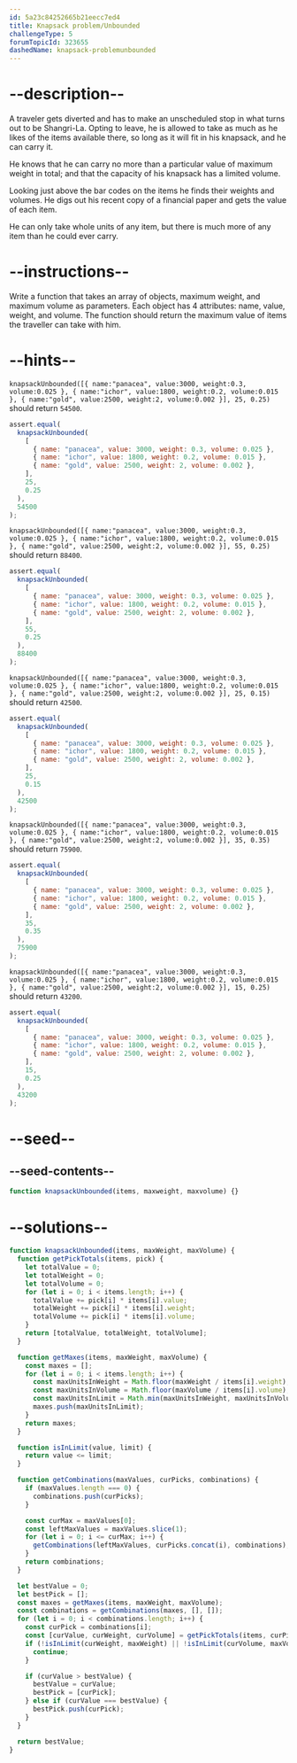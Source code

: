 ```yaml
---
id: 5a23c84252665b21eecc7ed4
title: Knapsack problem/Unbounded
challengeType: 5
forumTopicId: 323655
dashedName: knapsack-problemunbounded
---
```


# --description--

A traveler gets diverted and has to make an unscheduled stop in what turns out to be Shangri-La. Opting to leave, he is allowed to take as much as he likes of the items available there, so long as it will fit in his knapsack, and he can carry it.

He knows that he can carry no more than a particular value of maximum weight in total; and that the capacity of his knapsack has a limited volume.

Looking just above the bar codes on the items he finds their weights and volumes. He digs out his recent copy of a financial paper and gets the value of each item.

He can only take whole units of any item, but there is much more of any item than he could ever carry.

# --instructions--

Write a function that takes an array of objects, maximum weight, and maximum volume as parameters. Each object has 4 attributes: name, value, weight, and volume. The function should return the maximum value of items the traveller can take with him.

# --hints--

`knapsackUnbounded([{ name:"panacea", value:3000, weight:0.3, volume:0.025 }, { name:"ichor", value:1800, weight:0.2, volume:0.015 }, { name:"gold", value:2500, weight:2, volume:0.002 }], 25, 0.25)` should return `54500`.

```js
assert.equal(
  knapsackUnbounded(
    [
      { name: "panacea", value: 3000, weight: 0.3, volume: 0.025 },
      { name: "ichor", value: 1800, weight: 0.2, volume: 0.015 },
      { name: "gold", value: 2500, weight: 2, volume: 0.002 },
    ],
    25,
    0.25
  ),
  54500
);
```

`knapsackUnbounded([{ name:"panacea", value:3000, weight:0.3, volume:0.025 }, { name:"ichor", value:1800, weight:0.2, volume:0.015 }, { name:"gold", value:2500, weight:2, volume:0.002 }], 55, 0.25)` should return `88400`.

```js
assert.equal(
  knapsackUnbounded(
    [
      { name: "panacea", value: 3000, weight: 0.3, volume: 0.025 },
      { name: "ichor", value: 1800, weight: 0.2, volume: 0.015 },
      { name: "gold", value: 2500, weight: 2, volume: 0.002 },
    ],
    55,
    0.25
  ),
  88400
);
```

`knapsackUnbounded([{ name:"panacea", value:3000, weight:0.3, volume:0.025 }, { name:"ichor", value:1800, weight:0.2, volume:0.015 }, { name:"gold", value:2500, weight:2, volume:0.002 }], 25, 0.15)` should return `42500`.

```js
assert.equal(
  knapsackUnbounded(
    [
      { name: "panacea", value: 3000, weight: 0.3, volume: 0.025 },
      { name: "ichor", value: 1800, weight: 0.2, volume: 0.015 },
      { name: "gold", value: 2500, weight: 2, volume: 0.002 },
    ],
    25,
    0.15
  ),
  42500
);
```

`knapsackUnbounded([{ name:"panacea", value:3000, weight:0.3, volume:0.025 }, { name:"ichor", value:1800, weight:0.2, volume:0.015 }, { name:"gold", value:2500, weight:2, volume:0.002 }], 35, 0.35)` should return `75900`.

```js
assert.equal(
  knapsackUnbounded(
    [
      { name: "panacea", value: 3000, weight: 0.3, volume: 0.025 },
      { name: "ichor", value: 1800, weight: 0.2, volume: 0.015 },
      { name: "gold", value: 2500, weight: 2, volume: 0.002 },
    ],
    35,
    0.35
  ),
  75900
);
```

`knapsackUnbounded([{ name:"panacea", value:3000, weight:0.3, volume:0.025 }, { name:"ichor", value:1800, weight:0.2, volume:0.015 }, { name:"gold", value:2500, weight:2, volume:0.002 }], 15, 0.25)` should return `43200`.

```js
assert.equal(
  knapsackUnbounded(
    [
      { name: "panacea", value: 3000, weight: 0.3, volume: 0.025 },
      { name: "ichor", value: 1800, weight: 0.2, volume: 0.015 },
      { name: "gold", value: 2500, weight: 2, volume: 0.002 },
    ],
    15,
    0.25
  ),
  43200
);
```

# --seed--

## --seed-contents--

```js
function knapsackUnbounded(items, maxweight, maxvolume) {}
```

# --solutions--

```js
function knapsackUnbounded(items, maxWeight, maxVolume) {
  function getPickTotals(items, pick) {
    let totalValue = 0;
    let totalWeight = 0;
    let totalVolume = 0;
    for (let i = 0; i < items.length; i++) {
      totalValue += pick[i] * items[i].value;
      totalWeight += pick[i] * items[i].weight;
      totalVolume += pick[i] * items[i].volume;
    }
    return [totalValue, totalWeight, totalVolume];
  }

  function getMaxes(items, maxWeight, maxVolume) {
    const maxes = [];
    for (let i = 0; i < items.length; i++) {
      const maxUnitsInWeight = Math.floor(maxWeight / items[i].weight);
      const maxUnitsInVolume = Math.floor(maxVolume / items[i].volume);
      const maxUnitsInLimit = Math.min(maxUnitsInWeight, maxUnitsInVolume);
      maxes.push(maxUnitsInLimit);
    }
    return maxes;
  }

  function isInLimit(value, limit) {
    return value <= limit;
  }

  function getCombinations(maxValues, curPicks, combinations) {
    if (maxValues.length === 0) {
      combinations.push(curPicks);
    }

    const curMax = maxValues[0];
    const leftMaxValues = maxValues.slice(1);
    for (let i = 0; i <= curMax; i++) {
      getCombinations(leftMaxValues, curPicks.concat(i), combinations);
    }
    return combinations;
  }

  let bestValue = 0;
  let bestPick = [];
  const maxes = getMaxes(items, maxWeight, maxVolume);
  const combinations = getCombinations(maxes, [], []);
  for (let i = 0; i < combinations.length; i++) {
    const curPick = combinations[i];
    const [curValue, curWeight, curVolume] = getPickTotals(items, curPick);
    if (!isInLimit(curWeight, maxWeight) || !isInLimit(curVolume, maxVolume)) {
      continue;
    }

    if (curValue > bestValue) {
      bestValue = curValue;
      bestPick = [curPick];
    } else if (curValue === bestValue) {
      bestPick.push(curPick);
    }
  }

  return bestValue;
}
```
